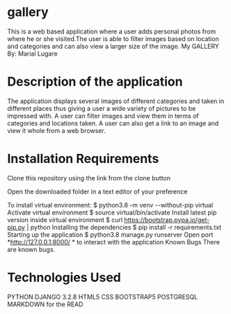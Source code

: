 # gallery
This is a web based application where a user adds personal photos from where he or she visited.The user is able to filter images based on location and categories and can also view a larger size of the image.
My GALLERY
By: Marial Lugare
# Description of the application
The application displays several images of different categories and taken in different places thus giving a user a wide variety of pictures to be impressed with.
A user can filter images and view them in terms of categories and locations taken.
A user can also get a link to an image and view it whole from a web browser.
# Installation Requirements
Clone this repository using the link from the clone button

Open the downloaded folder in a text editor of your preference

To install virtual environment:
$ python3.8 -m venv --without-pip virtual
Activate virtual environment
$ source virtual/bin/activate
Install latest pip version inside virtual environment
$ curl https://bootstrap.pypa.io/get-pip.py | python
Installing the dependencies
$ pip install -r requirements.txt
Starting up the application
$ python3.8 manage.py runserver
Open port *http://127.0.0.1:8000/ * to interact with the application
Known Bugs
There are known bugs.

# Technologies Used
PYTHON
DJANGO 3.2.8
HTML5
CSS
BOOTSTRAP5
POSTGRESQL
MARKDOWN for the READ
